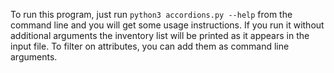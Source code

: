 To run this program, just run `python3 accordions.py --help` from the command line and you will get some usage instructions.  If you run it without additional arguments the inventory list will be printed as it appears in the input file.  To filter on attributes, you can add them as command line arguments.
